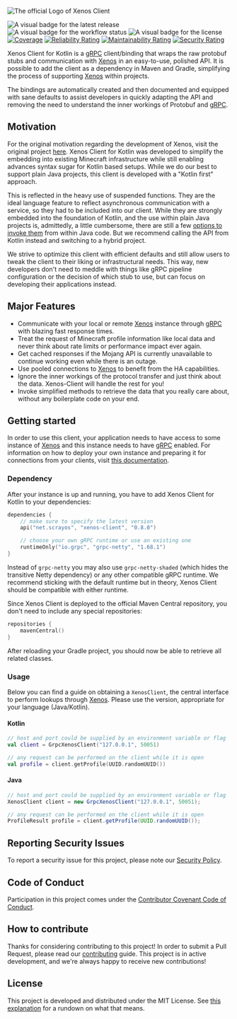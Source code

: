 ![The official Logo of Xenos Client](.github/images/logo.png "Xenos Client")

![A visual badge for the latest release](https://img.shields.io/github/v/release/scrayosnet/xenos-client-kotlin "Latest Release")
![A visual badge for the workflow status](https://img.shields.io/github/actions/workflow/status/scrayosnet/xenos-client-kotlin/gradle.yml "Workflow Status")
![A visual badge for the license](https://img.shields.io/github/license/scrayosnet/xenos "License")
[![Coverage](https://sonarcloud.io/api/project_badges/measure?project=scrayosnet_xenos-client-kotlin&metric=coverage)](https://sonarcloud.io/summary/new_code?id=scrayosnet_xenos-client-kotlin "Coverage")
[![Reliability Rating](https://sonarcloud.io/api/project_badges/measure?project=scrayosnet_xenos-client-kotlin&metric=reliability_rating)](https://sonarcloud.io/summary/new_code?id=scrayosnet_xenos-client-kotlin "Reliability")
[![Maintainability Rating](https://sonarcloud.io/api/project_badges/measure?project=scrayosnet_xenos-client-kotlin&metric=sqale_rating)](https://sonarcloud.io/summary/new_code?id=scrayosnet_xenos-client-kotlin "Maintainability")
[![Security Rating](https://sonarcloud.io/api/project_badges/measure?project=scrayosnet_xenos-client-kotlin&metric=security_rating)](https://sonarcloud.io/summary/new_code?id=scrayosnet_xenos-client-kotlin "Security")

Xenos Client for Kotlin is a [gRPC][grpc-docs] client/binding that wraps the raw protobuf stubs and communication with
[Xenos][xenos-project] in an easy-to-use, polished API. It is possible to add the client as a dependency in Maven and
Gradle, simplifying the process of supporting [Xenos][xenos-project] within projects.

The bindings are automatically created and then documented and equipped with sane defaults to assist developers in
quickly adapting the API and removing the need to understand the inner workings of Protobuf and [gRPC][grpc-docs].

## Motivation

For the original motivation regarding the development of Xenos, visit the original project [here][xenos-project]. Xenos
Client for Kotlin was developed to simplify the embedding into existing Minecraft infrastructure while still enabling
advances syntax sugar for Kotlin based setups. While we do our best to support plain Java projects, this client is
developed with a "Kotlin first" approach.

This is reflected in the heavy use of suspended functions. They are the ideal language feature to reflect asynchronous
communication with a service, so they had to be included into our client. While they are strongly embedded into the
foundation of Kotlin, and the use within plain Java projects is, admittedly, a little cumbersome, there are still a few
[options to invoke them][suspend-from-java] from within Java code. But we recommend calling the API from Kotlin instead
and switching to a hybrid project.

We strive to optimize this client with efficient defaults and still allow users to tweak the client to their liking or
infrastructural needs. This way, new developers don't need to meddle with things like gRPC pipeline configuration or
the decision of which stub to use, but can focus on developing their applications instead.

## Major Features

* Communicate with your local or remote [Xenos][xenos-project] instance through [gRPC][grpc-docs] with blazing fast
  response times.
* Treat the request of Minecraft profile information like local data and never think about rate limits or performance
  impact ever again.
* Get cached responses if the Mojang API is currently unavailable to continue working even while there is an outage.
* Use pooled connections to [Xenos][xenos-project] to benefit from the HA capabilities.
* Ignore the inner workings of the protocol transfer and just think about the data. Xenos-Client will handle the rest
  for you!
* Invoke simplified methods to retrieve the data that you really care about, without any boilerplate code on your end.

## Getting started

In order to use this client, your application needs to have access to some instance of [Xenos][xenos-project] and this
instance needs to have [gRPC][grpc-docs] enabled. For information on how to deploy your own instance and preparing it
for connections from your clients, visit [this documentation][xenos-project].

### Dependency

After your instance is up and running, you have to add Xenos Client for Kotlin to your dependencies:

```kotlin
dependencies {
    // make sure to specify the latest version
    api("net.scrayos", "xenos-client", "0.8.0")

    // choose your own gRPC runtime or use an existing one
    runtimeOnly("io.grpc", "grpc-netty", "1.68.1")
}
```

Instead of `grpc-netty` you may also use `grpc-netty-shaded` (which hides the transitive Netty dependency) or any other
compatible gRPC runtime. We recommend sticking with the default runtime but in theory, Xenos Client should be compatible
with either runtime.

Since Xenos Client is deployed to the official Maven Central repository, you don't need to include any special repositories:

```kotlin
repositories {
    mavenCentral()
}
```

After reloading your Gradle project, you should now be able to retrieve all related classes.

### Usage

Below you can find a guide on obtaining a `XenosClient`, the central interface to perform lookups through
[Xenos][xenos-project]. Please use the version, appropriate for your language (Java/Kotlin).

#### Kotlin

```kotlin
// host and port could be supplied by an environment variable or flag
val client = GrpcXenosClient("127.0.0.1", 50051)

// any request can be performed on the client while it is open
val profile = client.getProfile(UUID.randomUUID())
```

#### Java

```java
// host and port could be supplied by an environment variable or flag
XenosClient client = new GrpcXenosClient("127.0.0.1", 50051);

// any request can be performed on the client while it is open
ProfileResult profile = client.getProfile(UUID.randomUUID());
```

## Reporting Security Issues

To report a security issue for this project, please note our [Security Policy][security-policy].

## Code of Conduct

Participation in this project comes under the [Contributor Covenant Code of Conduct][code-of-conduct].

## How to contribute

Thanks for considering contributing to this project! In order to submit a Pull Request, please read
our [contributing][contributing-guide] guide. This project is in active development, and we're always happy to receive
new contributions!

## License

This project is developed and distributed under the MIT License. See [this explanation][mit-license-doc] for a rundown
on what that means.

[xenos-project]: https://github.com/scrayosnet/xenos

[grpc-docs]: https://grpc.io/

[suspend-from-java]: https://www.baeldung.com/kotlin/suspend-functions-from-java

[semver-docs]: https://semver.org/lang/de/

[security-policy]: SECURITY.md

[code-of-conduct]: CODE_OF_CONDUCT.md

[contributing-guide]: CONTRIBUTING.md

[mit-license-doc]: https://choosealicense.com/licenses/mit/
